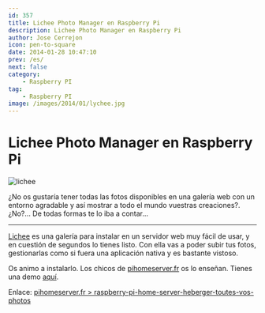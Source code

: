 ```yaml
---
id: 357
title: Lichee Photo Manager en Raspberry Pi
description: Lichee Photo Manager en Raspberry Pi
author: Jose Cerrejon
icon: pen-to-square
date: 2014-01-28 10:47:10
prev: /es/
next: false
category:
    - Raspberry PI
tag:
    - Raspberry PI
image: /images/2014/01/lychee.jpg
---
```


# Lichee Photo Manager en Raspberry Pi

![lichee](/images/2014/01/lychee.jpg)

¿No os gustaría tener todas las fotos disponibles en una galería web con un entorno agradable y así mostrar a todo el mundo vuestras creaciones?. ¿No?… De todas formas te lo iba a contar…

---

[Lichee](https://lychee.electerious.com) es una galería para instalar en un servidor web muy fácil de usar, y en cuestión de segundos lo tienes listo. Con ella vas a poder subir tus fotos, gestionarlas como si fuera una aplicación nativa y es bastante vistoso.

Os animo a instalarlo. Los chicos de [pihomeserver.fr](https://www.pihomeserver.fr) os lo enseñan. Tienes una demo [aquí](https://electerious.com/lychee_demo/).

Enlace: [pihomeserver.fr > raspberry-pi-home-server-heberger-toutes-vos-photos](https://www.pihomeserver.fr/es/2014/01/23/raspberry-pi-home-server-heberger-toutes-vos-photos/)
